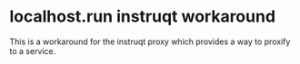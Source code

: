 # localhost.run instruqt workaround

This is a workaround for the instruqt proxy which provides a way to proxify to a service.

